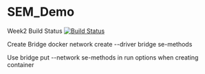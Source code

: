# SEM_Demo
Week2 Build Status [![Build Status](https://travis-ci.com/Kevin-Sim/SEM_Demo.svg?branch=week2)](https://travis-ci.com/Kevin-Sim/SEM_Demo)


Create Bridge
docker network create --driver bridge se-methods

Use bridge put --network se-methods in run options when creating container
